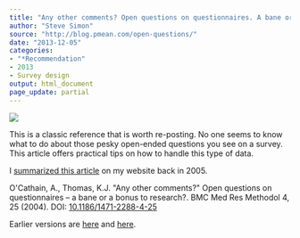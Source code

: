 ```yaml
---
title: "Any other comments? Open questions on questionnaires. A bane or a bonus to research?"
author: "Steve Simon"
source: "http://blog.pmean.com/open-questions/"
date: "2013-12-05"
categories:
- "*Recommendation"
- 2013
- Survey design
output: html_document
page_update: partial
---
```


![](http://www.pmean.com/new-images/13/open-questions-01.png)

<!---more--->

This is a classic reference that is worth re-posting. No one seems to
know what to do about those pesky open-ended questions you see on a
survey. This article offers practical tips on how to handle this type of
data.

I [summarized this article][sim3] on my website back in 2005.

O'Cathain, A., Thomas, K.J. "Any other comments?" Open questions on questionnaires – a bane or a bonus to research?. BMC Med Res Methodol 4, 25 (2004). DOI: [10.1186/1471-2288-4-25][doi1]

[doi1]: https://doi.org/10.1186/1471-2288-4-25


[sim3]: http://new.pmean.com/open-ended-questions/
 
Earlier versions are [here][sim1] and [here][sim2].
 
[sim1]: http://blog.pmean.com/open-questions/
[sim2]: http://new.pmean.com/open-questions/
 
